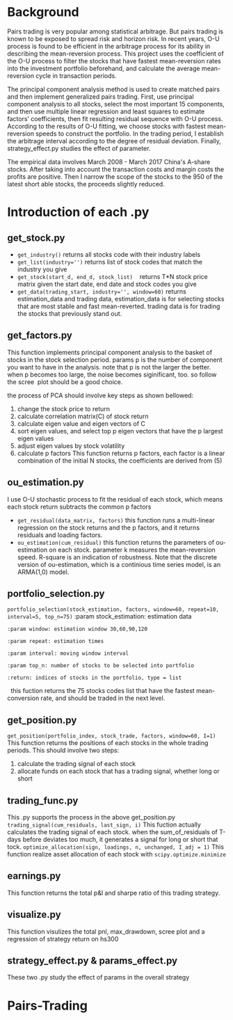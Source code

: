 # Background
Pairs trading is very popular among statistical arbitrage. But pairs trading is known to be exposed to spread risk and horizon risk. In recent years, O-U process is found to be efficient in the arbitrage process for its ability in describing the mean-reversion process. This project uses the coefficient of the O-U process to filter the stocks that have fastest mean-reversion rates into the investment portfolio beforehand, and calculate the average mean-reversion cycle in transaction periods. 

The principal component analysis method is used to create matched pairs and then implement generalized pairs trading. First, use principal component analysis to all stocks, select the most important 15 components, and then use multiple linear regression and least squares to estimate factors’ coefficients, then fit resulting residual sequence with O-U process. According to the results of O-U fitting, we choose stocks with fastest mean-reversion speeds to construct the portfolio. In the trading period, I establish the arbitrage interval according to the degree of residual deviation. Finally, strategy_effect.py studies the effect of parameter.

The empirical data involves March 2008 - March 2017 China's A-share stocks. After taking into account the transaction costs and margin costs the profits are positive. Then I narrow the scope of the stocks to the 950 of the latest short able stocks, the proceeds slightly reduced. 


# Introduction of each .py
## get_stock.py
  - `get_industry()`
    returns all stocks code with their industry labels
  - `get_list(industry='')`
    returns list of stock codes that match the industry you give
  - `get_stock(start_d, end_d, stock_list)`
    returns T*N stock price matrix given the start date, end date and stock codes you give
  - `get_data(trading_start, industry='', window=60)`
    returns estimation_data and trading data, estimation_data is for selecting stocks that are most stable and fast mean-reverted. trading data is for trading the stocks that previously stand out.
    
## get_factors.py
This function implements principal component analysis to the basket of stocks in the stock selection period.
params p is the number of component you want to have in the analysis. note that p is not the larger the better. when p becomes too large, the noise becomes siginificant, too. so follow the scree  plot should be a good choice.

the process of PCA should involve key steps as shown bellowed:
1. change the stock price to return
2. calculate correlation matrix(C) of stock return
3. calculate eigen value and eigen vectors of C 
4. sort eigen values, and select top p eigen vectors that have the p largest eigen values
5. adjust eigen values by stock volatility
6. calculate p factors
This function returns p factors, each factor is a linear combination of the initial N stocks, the coefficients are derived from (5)  

## ou_estimation.py
I use O-U stochastic process to fit the residual of each stock, which means each stock return subtracts the common p factors
  - `get_residual(data_matrix, factors)`
    this function runs a multi-linear regression on the stock returns and the p factors, and it returns residuals and loading factors.
  - `ou_estimation(cum_residual)`
    this function returns the parameters of ou-estimation on each stock. parameter k measures the mean-reversion speed. R-square is an indication of robustness. Note that the discrete version of ou-estimation, which is a continious time series model, is an ARMA(1,0) model.
    
## portfolio_selection.py
`portfolio_selection(stock_estimation, factors, window=60, repeat=10, interval=5, top_n=75)`
    :param stock_estimation: estimation data
    
    :param window: estimation window 30,60,90,120
    
    :param repeat: estimation times
    
    :param interval: moving window interval
    
    :param top_n: number of stocks to be selected into portfolio
    
    :return: indices of stocks in the portfolio, type = list
   this fuction returns the 75 stocks codes list that have the fastest mean-conversion rate, and should be traded in the next level.

## get_position.py
`get_position(portfolio_index, stock_trade, factors, window=60, I=1)`
This function returns the positions of each stocks in the whole trading periods.
This should involve two steps:
1. calculate the trading signal of each stock
2. allocate funds on each stock that has a trading signal, whether long or short

## trading_func.py
This .py supports the process in the above get_position.py
`trading_signal(cum_residuals, last_sign, i)`
This fuction actually calculates the trading signal of each stock. when the sum_of_residuals of T-days before deviates too much, it generates a signal for long or short that tock.
`optimize_allocation(sign, loadings, n, unchanged, I_adj = 1)`
This function realize asset allocation of each stock with `scipy.optimize.minimize`

## earnings.py
This function returns the total p&l and sharpe ratio of this trading strategy.

## visualize.py
This function visulizes the total pnl, max_drawdown, scree plot and a regression of strategy return on hs300

## strategy_effect.py & params_effect.py
These two .py study the effect of params in the overall strategy
# Pairs-Trading
